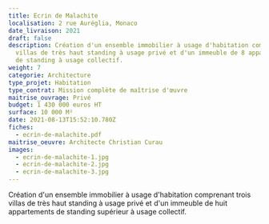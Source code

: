 ```yaml
---
title: Ecrin de Malachite
localisation: 2 rue Auréglia, Monaco
date_livraison: 2021
draft: false
description: Création d'un ensemble immobilier à usage d'habitation comprenant 3
  villas de très haut standing à usage privé et d'un immeuble de 8 appartements
  de standing à usage collectif.
weight: 7
categorie: Architecture
type_projet: Habitation
type_contrat: Mission complète de maîtrise d'œuvre
maitrise_ouvrage: Privé
budget: 1 430 000 euros HT
surface: 10 000 M²
date: 2021-08-13T15:52:10.780Z
fiches:
  - ecrin-de-malachite.pdf
maitrise_oeuvre: Architecte Christian Curau
images:
  - ecrin-de-malachite-1.jpg
  - ecrin-de-malachite-2.jpg
  - ecrin-de-malachite-3.jpg
---
```

Création d'un ensemble immobilier à usage d'habitation comprenant trois villas de très haut standing à usage privé et d'un immeuble de huit appartements de standing supérieur à usage collectif.
